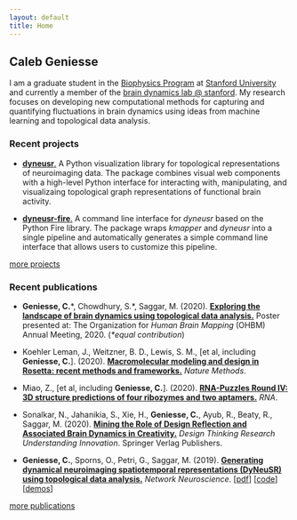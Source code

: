 ```yaml
---
layout: default
title: Home
---
```



## Caleb Geniesse

I am a graduate student in the [Biophysics Program](http://med.stanford.edu/biophysics.html) at [Stanford University](https://www.stanford.edu/) and currently a member of the [brain dynamics lab @ stanford](http://web.stanford.edu/group/bdl/). My research focuses on developing new computational methods for capturing and quantifying fluctuations in brain dynamics using ideas from machine learning and topological data analysis.

<div class="more">
</div>


### Recent projects

- [**dyneusr**.](https://braindynamicslab.github.io/dyneusr/) A Python visualization library for topological representations of neuroimaging data. The package combines visual web components with a high-level Python interface for interacting with, manipulating, and visualizaing topological graph representations of functional brain activity.

- [**dyneusr-fire**.](https://braindynamicslab.github.io/dyneusr-fire/) A command line interface for *dyneusr* based on the Python Fire library. The package wraps *kmapper* and *dyneusr* into a single pipeline and automatically generates a simple command line interface that allows users to customize this pipeline. 

<div class="more">
	<a href="code/">more projects</a>
</div>


### Recent publications

- **Geniesse, C.**\*, Chowdhury, S.\*, Saggar, M. (2020). [**Exploring the landscape of brain dynamics using topological data analysis.**](https://github.com/calebgeniesse/calebgeniesse.github.io/blob/master/public/posters/Geniesse-Chowdhury-2020-OHBM.pdf) Poster presented at: The Organization for *Human Brain Mapping* (OHBM) Annual Meeting, 2020. (*\*equal contribution*) 

- Koehler Leman, J., Weitzner, B. D., Lewis, S. M., \[et al, including **Geniesse, C.**\]. (2020). [**Macromolecular modeling and design in Rosetta: recent methods and frameworks.**](https://doi.org/10.1038/s41592-020-0848-2) *Nature Methods*.

- Miao, Z., \[et al, including **Geniesse, C.**\]. (2020). [**RNA-Puzzles Round IV: 3D structure predictions of four ribozymes and two aptamers.**](https://doi.org/10.1261/rna.075341.120) *RNA*. 

- Sonalkar, N., Jahanikia, S., Xie, H., **Geniesse, C.**, Ayub, R., Beaty, R., Saggar, M. (2020). [**Mining the Role of Design Reflection and Associated Brain Dynamics in Creativity.**](https://doi.org/10.1007/978-3-030-28960-7_10) *Design Thinking Research Understanding Innovation*. Springer Verlag Publishers.

- **Geniesse, C.**, Sporns, O., Petri, G., Saggar, M. (2019). [**Generating dynamical neuroimaging spatiotemporal representations (DyNeuSR) using topological data analysis.**](https://doi.org/10.1162/netn_a_00093) *Network Neuroscience*. [[pdf](https://www.mitpressjournals.org/doi/pdfplus/10.1162/netn_a_00093)] [[code](https://braindynamicslab.github.io/dyneusr)] [[demos](https://braindynamicslab.github.io/dyneusr/demo/)]

<div class="more">
	<a href="publications/">more publications</a>
</div>
